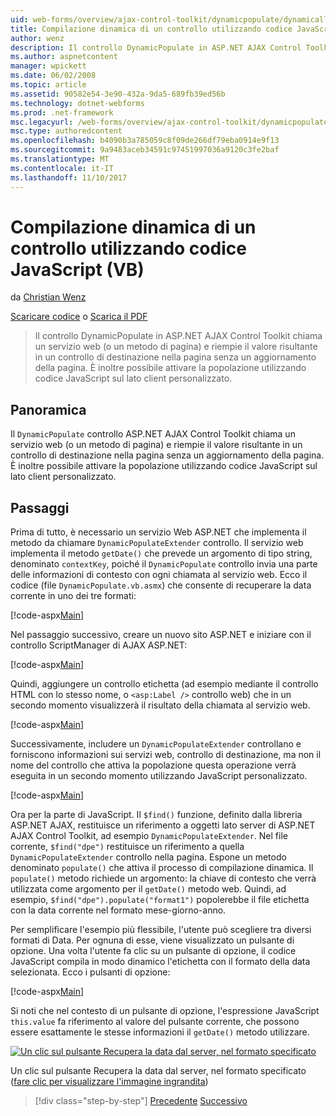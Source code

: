 ```yaml
---
uid: web-forms/overview/ajax-control-toolkit/dynamicpopulate/dynamically-populating-a-control-using-javascript-code-vb
title: Compilazione dinamica di un controllo utilizzando codice JavaScript (VB) | Documenti Microsoft
author: wenz
description: Il controllo DynamicPopulate in ASP.NET AJAX Control Toolkit chiama un servizio web (o un metodo di pagina) e inserisce il valore risultante in un controllo di destinazione t...
ms.author: aspnetcontent
manager: wpickett
ms.date: 06/02/2008
ms.topic: article
ms.assetid: 90582e54-3e90-432a-9da5-689fb39ed56b
ms.technology: dotnet-webforms
ms.prod: .net-framework
msc.legacyurl: /web-forms/overview/ajax-control-toolkit/dynamicpopulate/dynamically-populating-a-control-using-javascript-code-vb
msc.type: authoredcontent
ms.openlocfilehash: b4090b3a785059c8f09de266df79eba0914e9f13
ms.sourcegitcommit: 9a9483aceb34591c97451997036a9120c3fe2baf
ms.translationtype: MT
ms.contentlocale: it-IT
ms.lasthandoff: 11/10/2017
---
```

<a name="dynamically-populating-a-control-using-javascript-code-vb"></a>Compilazione dinamica di un controllo utilizzando codice JavaScript (VB)
====================
da [Christian Wenz](https://github.com/wenz)

[Scaricare codice](http://download.microsoft.com/download/d/8/f/d8f2f6f9-1b7c-46ad-9252-e1fc81bdea3e/dynamicpopulate1.vb.zip) o [Scarica il PDF](http://download.microsoft.com/download/b/6/a/b6ae89ee-df69-4c87-9bfb-ad1eb2b23373/dynamicpopulate1VB.pdf)

> Il controllo DynamicPopulate in ASP.NET AJAX Control Toolkit chiama un servizio web (o un metodo di pagina) e riempie il valore risultante in un controllo di destinazione nella pagina senza un aggiornamento della pagina. È inoltre possibile attivare la popolazione utilizzando codice JavaScript sul lato client personalizzato.


## <a name="overview"></a>Panoramica

Il `DynamicPopulate` controllo ASP.NET AJAX Control Toolkit chiama un servizio web (o un metodo di pagina) e riempie il valore risultante in un controllo di destinazione nella pagina senza un aggiornamento della pagina. È inoltre possibile attivare la popolazione utilizzando codice JavaScript sul lato client personalizzato.

## <a name="steps"></a>Passaggi

Prima di tutto, è necessario un servizio Web ASP.NET che implementa il metodo da chiamare `DynamicPopulateExtender` controllo. Il servizio web implementa il metodo `getDate()` che prevede un argomento di tipo string, denominato `contextKey`, poiché il `DynamicPopulate` controllo invia una parte delle informazioni di contesto con ogni chiamata al servizio web. Ecco il codice (file `DynamicPopulate.vb.asmx`) che consente di recuperare la data corrente in uno dei tre formati:

[!code-aspx[Main](dynamically-populating-a-control-using-javascript-code-vb/samples/sample1.aspx)]

Nel passaggio successivo, creare un nuovo sito ASP.NET e iniziare con il controllo ScriptManager di AJAX ASP.NET:

[!code-aspx[Main](dynamically-populating-a-control-using-javascript-code-vb/samples/sample2.aspx)]

Quindi, aggiungere un controllo etichetta (ad esempio mediante il controllo HTML con lo stesso nome, o `<asp:Label />` controllo web) che in un secondo momento visualizzerà il risultato della chiamata al servizio web.

[!code-aspx[Main](dynamically-populating-a-control-using-javascript-code-vb/samples/sample3.aspx)]

Successivamente, includere un `DynamicPopulateExtender` controllano e forniscono informazioni sui servizi web, controllo di destinazione, ma non il nome del controllo che attiva la popolazione questa operazione verrà eseguita in un secondo momento utilizzando JavaScript personalizzato.

[!code-aspx[Main](dynamically-populating-a-control-using-javascript-code-vb/samples/sample4.aspx)]

Ora per la parte di JavaScript. Il `$find()` funzione, definito dalla libreria ASP.NET AJAX, restituisce un riferimento a oggetti lato server di ASP.NET AJAX Control Toolkit, ad esempio `DynamicPopulateExtender`. Nel file corrente, `$find("dpe")` restituisce un riferimento a quella `DynamicPopulateExtender` controllo nella pagina. Espone un metodo denominato `populate()` che attiva il processo di compilazione dinamica. Il `populate()` metodo richiede un argomento: la chiave di contesto che verrà utilizzata come argomento per il `getDate()` metodo web. Quindi, ad esempio, `$find("dpe").populate("format1")` popolerebbe il file etichetta con la data corrente nel formato mese-giorno-anno.

Per semplificare l'esempio più flessibile, l'utente può scegliere tra diversi formati di Data. Per ognuna di esse, viene visualizzato un pulsante di opzione. Una volta l'utente fa clic su un pulsante di opzione, il codice JavaScript compila in modo dinamico l'etichetta con il formato della data selezionata. Ecco i pulsanti di opzione:

[!code-aspx[Main](dynamically-populating-a-control-using-javascript-code-vb/samples/sample5.aspx)]

Si noti che nel contesto di un pulsante di opzione, l'espressione JavaScript `this.value` fa riferimento al valore del pulsante corrente, che possono essere esattamente le stesse informazioni il `getDate()` metodo utilizzare.


[![Un clic sul pulsante Recupera la data dal server, nel formato specificato](dynamically-populating-a-control-using-javascript-code-vb/_static/image2.png)](dynamically-populating-a-control-using-javascript-code-vb/_static/image1.png)

Un clic sul pulsante Recupera la data dal server, nel formato specificato ([fare clic per visualizzare l'immagine ingrandita](dynamically-populating-a-control-using-javascript-code-vb/_static/image3.png))

>[!div class="step-by-step"]
[Precedente](dynamically-populating-a-control-vb.md)
[Successivo](using-dynamicpopulate-with-a-user-control-and-javascript-vb.md)
